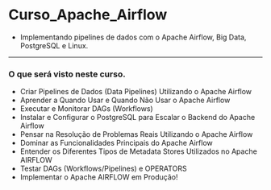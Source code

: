 # Curso_Apache_Airflow
* Implementando pipelines de dados com o Apache Airflow, Big Data, PostgreSQL e Linux.
---
### O que será visto neste curso.

* Criar Pipelines de Dados (Data Pipelines) Utilizando o Apache Airflow
* Aprender a Quando Usar e Quando Não Usar o Apache Airflow
* Executar e Monitorar DAGs (Workflows)
* Instalar e Configurar o PostgreSQL para Escalar o Backend do Apache Airflow
* Pensar na Resolução de Problemas Reais Utilizando o Apache Airflow
* Dominar as Funcionalidades Principais do Apache Airflow
* Entender os Diferentes Tipos de Metadata Stores Utilizados no Apache AIRFLOW
* Testar DAGs (Workflows/Pipelines) e OPERATORS
* Implementar o Apache AIRFLOW em Produção!